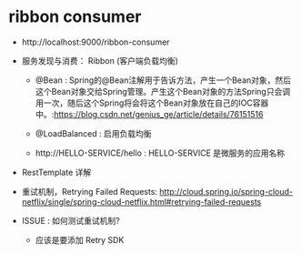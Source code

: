 # ribbon consumer 

- http://localhost:9000/ribbon-consumer


- 服务发现与消费： Ribbon (客户端负载均衡)
	- @Bean : Spring的@Bean注解用于告诉方法，产生一个Bean对象，然后这个Bean对象交给Spring管理。产生这个Bean对象的方法Spring只会调用一次，随后这个Spring将会将这个Bean对象放在自己的IOC容器中。:https://blog.csdn.net/genius_ge/article/details/76151516

    - @LoadBalanced : 启用负载均衡

	- http://HELLO-SERVICE/hello  : HELLO-SERVICE 是微服务的应用名称

- RestTemplate 详解

- 重试机制，Retrying Failed Requests:  http://cloud.spring.io/spring-cloud-netflix/single/spring-cloud-netflix.html#retrying-failed-requests

- ISSUE : 如何测试重试机制? 
    - 应该是要添加 Retry SDK 

